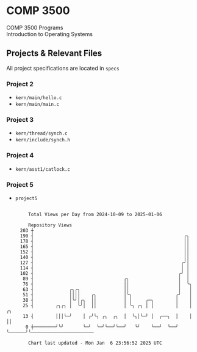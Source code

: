 # COMP 3500
COMP 3500 Programs  
Introduction to Operating Systems  
## Projects & Relevant Files
All project specifications are located in `specs`
### Project 2
- `kern/main/hello.c`
- `kern/main/main.c`
### Project 3
- `kern/thread/synch.c`
- `kern/include/synch.h`
### Project 4
- `kern/asst1/catlock.c`
### Project 5
- `project5`

```

        Total Views per Day from 2024-10-09 to 2025-01-06

        Repository Views
     203 ┼
     190 ┤                                                       ╭╮
     178 ┤                                                       ││
     165 ┤                                                       ││
     152 ┤                                                       ││
     140 ┤                                                       ││
     127 ┤                                                      ╭╯│
     114 ┤                                                      │ │
     102 ┤                                                     ╭╯ │
      89 ┤                                 ╭╮                  │  │
      76 ┤                                 ││                  │  ╰╮
      63 ┤             ╭╮╭╮                ││                  │   │
      51 ┤             ││││    ╭╮          │╰╮                ╭╯   │
      38 ┤             │╰╯│╭╮  ││          │ │     ╭─╮        │    │
      25 ┤        ╭╮╭╮ │  ╰╯│  ││          │ ╰╮ ╭╮ │ │        │    │      ╭╮
      13 ┤        │││╰─╯    │ ╭╯╰╮ ╭╮  ╭╮  │  ╰╮│╰─╯ │  ╭──╮  │    │      ││
       0 ┼────────╯╰╯       ╰─╯  ╰─╯╰──╯╰──╯   ╰╯    ╰──╯  ╰──╯    ╰──────╯╰───────────────────────

        Chart last updated - Mon Jan  6 23:56:52 2025 UTC
        
```
